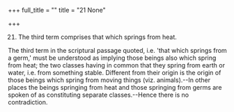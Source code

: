 +++
full_title = ""
title = "21 None"

+++


21. The third term comprises that which springs from heat.

The third term in the scriptural passage quoted, i.e. 'that which springs from a germ,' must be understood as implying those beings also which spring from heat; the two classes having in common that they spring from earth or water, i.e. from something stable. Different from their origin is the origin of those beings which spring from moving things (viz. animals).--In other places the beings springing from heat and those springing from germs are spoken of as constituting separate classes.--Hence there is no contradiction.

